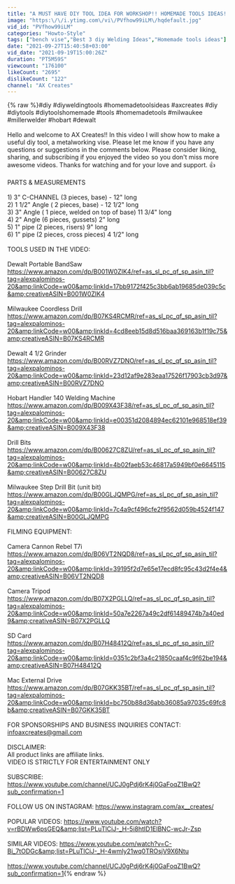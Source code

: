 ```yaml
---
title: "A MUST HAVE DIY TOOL IDEA FOR WORKSHOP!! HOMEMADE TOOLS IDEAS!!"
image: "https:\/\/i.ytimg.com\/vi\/PVfhow99iLM\/hqdefault.jpg"
vid_id: "PVfhow99iLM"
categories: "Howto-Style"
tags: ["bench vise","Best 3 diy Welding Ideas","Homemade tools ideas"]
date: "2021-09-27T15:40:58+03:00"
vid_date: "2021-09-19T15:00:26Z"
duration: "PT5M59S"
viewcount: "176100"
likeCount: "2695"
dislikeCount: "122"
channel: "AX Creates"
---
```

{% raw %}#diy #diyweldingtools #homemadetoolsideas #axcreates #diy #diytools #diytoolshomemade #tools #homemadetools #milwaukee #millerwelder #hobart #dewalt<br /><br />Hello and welcome to AX Creates!!  In this video I will show how to make a useful diy tool, a metalworking vise. Please let me know if you have any questions or suggestions in the comments below. Please consider liking, sharing, and subscribing  if you enjoyed the video so you don't miss more awesome videos. Thanks for watching and for your love and support. 👍 <br /> <br />PARTS &amp; MEASUREMENTS<br /><br />1) 3&quot; C-CHANNEL (3 pieces, base) - 12&quot; long<br />2) 1 1/2&quot; Angle ( 2 pieces, base) - 12 1/2&quot; long <br />3) 3&quot; Angle ( 1 piece, welded on top of base) 11 3/4&quot; long<br />4) 2&quot; Angle (6 pieces, gussets) 2&quot; long <br />5) 1&quot; pipe (2 pieces, risers) 9&quot; long<br />6) 1&quot; pipe (2 pieces, cross pieces) 4 1/2&quot; long<br /><br />TOOLS USED IN THE VIDEO: <br /><br />Dewalt Portable BandSaw <a rel="nofollow" target="blank" href="https://www.amazon.com/dp/B001W0ZIK4/ref=as_sl_pc_qf_sp_asin_til?tag=alexpalominos-20&amp;linkCode=w00&amp;linkId=17bb9172f425c3bb6ab19685de039c5c&amp;creativeASIN=B001W0ZIK4">https://www.amazon.com/dp/B001W0ZIK4/ref=as_sl_pc_qf_sp_asin_til?tag=alexpalominos-20&amp;linkCode=w00&amp;linkId=17bb9172f425c3bb6ab19685de039c5c&amp;creativeASIN=B001W0ZIK4</a><br /><br />Milwaukee Coordless Drill <a rel="nofollow" target="blank" href="https://www.amazon.com/dp/B07KS4RCMR/ref=as_sl_pc_qf_sp_asin_til?tag=alexpalominos-20&amp;linkCode=w00&amp;linkId=4cd8eeb15d8d516baa369163b1f19c75&amp;creativeASIN=B07KS4RCMR">https://www.amazon.com/dp/B07KS4RCMR/ref=as_sl_pc_qf_sp_asin_til?tag=alexpalominos-20&amp;linkCode=w00&amp;linkId=4cd8eeb15d8d516baa369163b1f19c75&amp;creativeASIN=B07KS4RCMR</a><br /><br />Dewalt 4 1/2 Grinder <a rel="nofollow" target="blank" href="https://www.amazon.com/dp/B00RVZ7DNO/ref=as_sl_pc_qf_sp_asin_til?tag=alexpalominos-20&amp;linkCode=w00&amp;linkId=23d12af9e283eaa17526f17903cb3d97&amp;creativeASIN=B00RVZ7DNO">https://www.amazon.com/dp/B00RVZ7DNO/ref=as_sl_pc_qf_sp_asin_til?tag=alexpalominos-20&amp;linkCode=w00&amp;linkId=23d12af9e283eaa17526f17903cb3d97&amp;creativeASIN=B00RVZ7DNO</a><br /><br />Hobart Handler 140 Welding Machine <a rel="nofollow" target="blank" href="https://www.amazon.com/dp/B009X43F38/ref=as_sl_pc_qf_sp_asin_til?tag=alexpalominos-20&amp;linkCode=w00&amp;linkId=e00351d2084894ec62101e968518ef39&amp;creativeASIN=B009X43F38">https://www.amazon.com/dp/B009X43F38/ref=as_sl_pc_qf_sp_asin_til?tag=alexpalominos-20&amp;linkCode=w00&amp;linkId=e00351d2084894ec62101e968518ef39&amp;creativeASIN=B009X43F38</a><br /><br />Drill Bits <a rel="nofollow" target="blank" href="https://www.amazon.com/dp/B00627C8ZU/ref=as_sl_pc_qf_sp_asin_til?tag=alexpalominos-20&amp;linkCode=w00&amp;linkId=4b02faeb53c46817a5949bf0e6645115&amp;creativeASIN=B00627C8ZU">https://www.amazon.com/dp/B00627C8ZU/ref=as_sl_pc_qf_sp_asin_til?tag=alexpalominos-20&amp;linkCode=w00&amp;linkId=4b02faeb53c46817a5949bf0e6645115&amp;creativeASIN=B00627C8ZU</a><br /><br />Milwaukee Step Drill Bit (unit bit) <a rel="nofollow" target="blank" href="https://www.amazon.com/dp/B00GLJQMPG/ref=as_sl_pc_qf_sp_asin_til?tag=alexpalominos-20&amp;linkCode=w00&amp;linkId=7c4a9cf496cfe2f9562d059b4524f147&amp;creativeASIN=B00GLJQMPG">https://www.amazon.com/dp/B00GLJQMPG/ref=as_sl_pc_qf_sp_asin_til?tag=alexpalominos-20&amp;linkCode=w00&amp;linkId=7c4a9cf496cfe2f9562d059b4524f147&amp;creativeASIN=B00GLJQMPG</a><br /><br />FILMING EQUIPMENT:<br /><br />Camera Cannon Rebel T7i  <a rel="nofollow" target="blank" href="https://www.amazon.com/dp/B06VT2NQD8/ref=as_sl_pc_qf_sp_asin_til?tag=alexpalominos-20&amp;linkCode=w00&amp;linkId=39195f2d7e65e17ecd8fc95c43d2f4e4&amp;creativeASIN=B06VT2NQD8">https://www.amazon.com/dp/B06VT2NQD8/ref=as_sl_pc_qf_sp_asin_til?tag=alexpalominos-20&amp;linkCode=w00&amp;linkId=39195f2d7e65e17ecd8fc95c43d2f4e4&amp;creativeASIN=B06VT2NQD8</a><br /><br />Camera Tripod <a rel="nofollow" target="blank" href="https://www.amazon.com/dp/B07X2PGLLQ/ref=as_sl_pc_qf_sp_asin_til?tag=alexpalominos-20&amp;linkCode=w00&amp;linkId=50a7e2267a49c2df61489474b7a40ed9&amp;creativeASIN=B07X2PGLLQ">https://www.amazon.com/dp/B07X2PGLLQ/ref=as_sl_pc_qf_sp_asin_til?tag=alexpalominos-20&amp;linkCode=w00&amp;linkId=50a7e2267a49c2df61489474b7a40ed9&amp;creativeASIN=B07X2PGLLQ</a><br /><br />SD Card <a rel="nofollow" target="blank" href="https://www.amazon.com/dp/B07H48412Q/ref=as_sl_pc_qf_sp_asin_til?tag=alexpalominos-20&amp;linkCode=w00&amp;linkId=0351c2bf3a4c21850caaf4c9f62be194&amp;creativeASIN=B07H48412Q">https://www.amazon.com/dp/B07H48412Q/ref=as_sl_pc_qf_sp_asin_til?tag=alexpalominos-20&amp;linkCode=w00&amp;linkId=0351c2bf3a4c21850caaf4c9f62be194&amp;creativeASIN=B07H48412Q</a><br /><br />Mac External Drive <a rel="nofollow" target="blank" href="https://www.amazon.com/dp/B07GKK35BT/ref=as_sl_pc_qf_sp_asin_til?tag=alexpalominos-20&amp;linkCode=w00&amp;linkId=bc750b88d36abb36085a97035c69fc8b&amp;creativeASIN=B07GKK35BT">https://www.amazon.com/dp/B07GKK35BT/ref=as_sl_pc_qf_sp_asin_til?tag=alexpalominos-20&amp;linkCode=w00&amp;linkId=bc750b88d36abb36085a97035c69fc8b&amp;creativeASIN=B07GKK35BT</a><br /><br />FOR SPONSORSHIPS AND BUSINESS INQUIRIES CONTACT:<br />infoaxcreates@gmail.com<br /><br />DISCLAIMER:<br />All product links are affiliate links.<br />VIDEO IS STRICTLY FOR ENTERTAINMENT ONLY<br /><br />SUBSCRIBE: <a rel="nofollow" target="blank" href="https://www.youtube.com/channel/UCJ0gPdj6rK4j0GaFoqZ1BwQ?sub_confirmation=1">https://www.youtube.com/channel/UCJ0gPdj6rK4j0GaFoqZ1BwQ?sub_confirmation=1</a><br /><br />FOLLOW US ON INSTAGRAM: <a rel="nofollow" target="blank" href="https://www.instagram.com/ax__creates/">https://www.instagram.com/ax__creates/</a><br /><br />POPULAR VIDEOS: <a rel="nofollow" target="blank" href="https://www.youtube.com/watch?v=rBDWw6psGEQ&amp;list=PLuTlCiJ-_H-5i8htID1ElBNC-wcJr-Zsp">https://www.youtube.com/watch?v=rBDWw6psGEQ&amp;list=PLuTlCiJ-_H-5i8htID1ElBNC-wcJr-Zsp</a><br /><br />SIMILAR VIDEOS: <a rel="nofollow" target="blank" href="https://www.youtube.com/watch?v=C-Bi_7tODGc&amp;list=PLuTlCiJ-_H-4wmly21wq0TROsjV9X6Ntu">https://www.youtube.com/watch?v=C-Bi_7tODGc&amp;list=PLuTlCiJ-_H-4wmly21wq0TROsjV9X6Ntu</a><br /><br /><a rel="nofollow" target="blank" href="https://www.youtube.com/channel/UCJ0gPdj6rK4j0GaFoqZ1BwQ?sub_confirmation=1">https://www.youtube.com/channel/UCJ0gPdj6rK4j0GaFoqZ1BwQ?sub_confirmation=1</a>{% endraw %}

